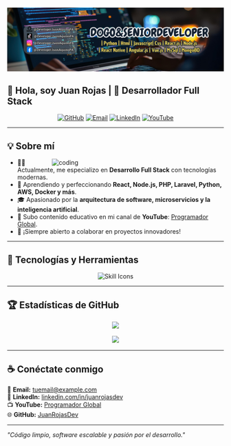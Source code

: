 ![Juan Rojas Banner](https://github.com/DeveloperJuanAquinoPA/DeveloperJuanAquinoPA/blob/main/LogoPT.png)

## 👋 Hola, soy **Juan Rojas** | 🚀 Desarrollador Full Stack  

<p align="center">
  <a href="https://github.com/" target="_blank"><img src="https://img.icons8.com/bubbles/50/000000/github.png" alt="GitHub"/></a>
  <a href="mailto:tuemail@example.com" target="_blank"><img src="https://img.icons8.com/bubbles/50/000000/gmail.png" alt="Email"/></a>
  <a href="https://www.linkedin.com/in/juanrojasdev" target="_blank"><img src="https://img.icons8.com/bubbles/50/000000/linkedin.png" alt="LinkedIn"/></a>
  <a href="https://www.youtube.com/@ProgramadorGlobal" target="_blank"><img src="https://img.icons8.com/bubbles/50/000000/youtube.png" alt="YouTube"/></a>
</p>

---

## 💡 **Sobre mí**  
<img align="right" alt="coding" width="400" src="https://cdn.dribbble.com/users/2131993/screenshots/4948736/media/45dceb640723d72436c427add7966cf8.gif">  

- 👨‍💻 Actualmente, me especializo en **Desarrollo Full Stack** con tecnologías modernas.  
- 🌱 Aprendiendo y perfeccionando **React, Node.js, PHP, Laravel, Python, AWS, Docker y más**.  
- 🎓 Apasionado por la **arquitectura de software, microservicios y la inteligencia artificial**.  
- 📌 Subo contenido educativo en mi canal de **YouTube**: [Programador Global](https://www.youtube.com/@ProgramadorGlobal).  
- 💬 ¡Siempre abierto a colaborar en proyectos innovadores!  

---

## 🔧 **Tecnologías y Herramientas**  
<p align="center">
  <img src="https://skillicons.dev/icons?i=html,css,js,ts,react,nextjs,nodejs,php,laravel,python,django,mysql,mongodb,postgres,git,github,docker,aws,linux,vscode,figma&theme=dark&perline=10" alt="Skill Icons"/>
</p>

---

## 🏆 **Estadísticas de GitHub**  
<p align="center">
  <img src="https://github-readme-stats.vercel.app/api?username=JuanRojasDev&show_icons=true&theme=radical&hide_border=true"/>
</p>

<p align="center">
  <img src="https://github-profile-trophy.vercel.app/?username=JuanRojasDev&theme=radical&no-frame=true&no-bg=false&margin-w=6"/>
</p>

---

## ☕ **Conéctate conmigo**  
📧 **Email:** [tuemail@example.com](mailto:tuemail@example.com)  
💼 **LinkedIn:** [linkedin.com/in/juanrojasdev](https://www.linkedin.com/in/juanrojasdev)  
📺 **YouTube:** [Programador Global](https://www.youtube.com/@ProgramadorGlobal)  
🌐 **GitHub:** [JuanRojasDev](https://github.com/JuanRojasDev)  

---
_"Código limpio, software escalable y pasión por el desarrollo."_